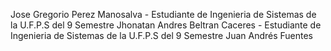Jose Gregorio Perez Manosalva - Estudiante de Ingenieria de Sistemas de la U.F.P.S del 9 Semestre
Jhonatan Andres Beltran Caceres - Estudiante de Ingenieria de Sistemas de la U.F.P.S del 9 Semestre
Juan Andrés Fuentes 
